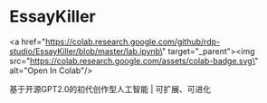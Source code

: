 # EssayKiller
<a href=\"https://colab.research.google.com/github/rdp-studio/EssayKiller/blob/master/lab.ipynb\" target=\"_parent\"><img src=\"https://colab.research.google.com/assets/colab-badge.svg\" alt=\"Open In Colab\"/></a>

基于开源GPT2.0的初代创作型人工智能 | 可扩展、可进化
